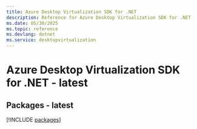 ```yaml
---
title: Azure Desktop Virtualization SDK for .NET
description: Reference for Azure Desktop Virtualization SDK for .NET
ms.date: 05/30/2025
ms.topic: reference
ms.devlang: dotnet
ms.service: desktopvirtualization
---
```

# Azure Desktop Virtualization SDK for .NET - latest
## Packages - latest
[!INCLUDE [packages](desktop-virtualization-index.md)]